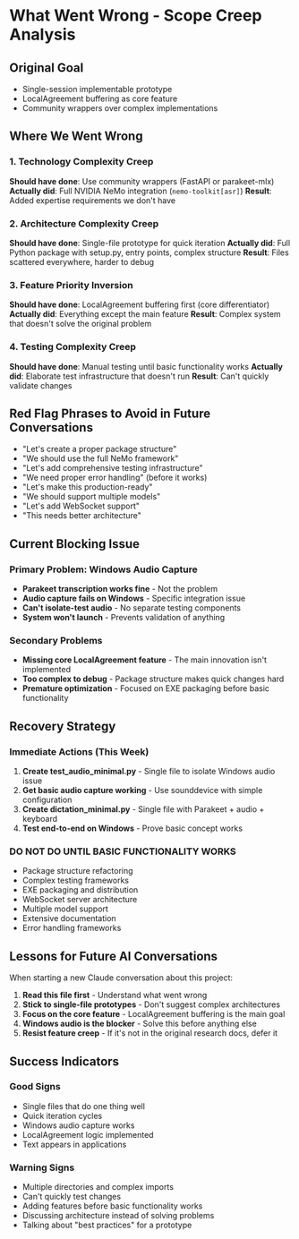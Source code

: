 # What Went Wrong - Scope Creep Analysis

## Original Goal
- Single-session implementable prototype
- LocalAgreement buffering as core feature
- Community wrappers over complex implementations

## Where We Went Wrong

### 1. **Technology Complexity Creep**
**Should have done**: Use community wrappers (FastAPI or parakeet-mlx)
**Actually did**: Full NVIDIA NeMo integration (`nemo-toolkit[asr]`)
**Result**: Added expertise requirements we don't have

### 2. **Architecture Complexity Creep**
**Should have done**: Single-file prototype for quick iteration
**Actually did**: Full Python package with setup.py, entry points, complex structure
**Result**: Files scattered everywhere, harder to debug

### 3. **Feature Priority Inversion**
**Should have done**: LocalAgreement buffering first (core differentiator)
**Actually did**: Everything except the main feature
**Result**: Complex system that doesn't solve the original problem

### 4. **Testing Complexity Creep**
**Should have done**: Manual testing until basic functionality works
**Actually did**: Elaborate test infrastructure that doesn't run
**Result**: Can't quickly validate changes

## Red Flag Phrases to Avoid in Future Conversations

- "Let's create a proper package structure"
- "We should use the full NeMo framework"
- "Let's add comprehensive testing infrastructure"
- "We need proper error handling" (before it works)
- "Let's make this production-ready"
- "We should support multiple models"
- "Let's add WebSocket support"
- "This needs better architecture"

## Current Blocking Issue

### Primary Problem: Windows Audio Capture
- **Parakeet transcription works fine** - Not the problem
- **Audio capture fails on Windows** - Specific integration issue
- **Can't isolate-test audio** - No separate testing components
- **System won't launch** - Prevents validation of anything

### Secondary Problems
- **Missing core LocalAgreement feature** - The main innovation isn't implemented
- **Too complex to debug** - Package structure makes quick changes hard
- **Premature optimization** - Focused on EXE packaging before basic functionality

## Recovery Strategy

### Immediate Actions (This Week)
1. **Create test_audio_minimal.py** - Single file to isolate Windows audio issue
2. **Get basic audio capture working** - Use sounddevice with simple configuration
3. **Create dictation_minimal.py** - Single file with Parakeet + audio + keyboard
4. **Test end-to-end on Windows** - Prove basic concept works

### DO NOT DO UNTIL BASIC FUNCTIONALITY WORKS
- Package structure refactoring
- Complex testing frameworks
- EXE packaging and distribution
- WebSocket server architecture
- Multiple model support
- Extensive documentation
- Error handling frameworks

## Lessons for Future AI Conversations

When starting a new Claude conversation about this project:

1. **Read this file first** - Understand what went wrong
2. **Stick to single-file prototypes** - Don't suggest complex architectures
3. **Focus on the core feature** - LocalAgreement buffering is the main goal
4. **Windows audio is the blocker** - Solve this before anything else
5. **Resist feature creep** - If it's not in the original research docs, defer it

## Success Indicators

### Good Signs
- Single files that do one thing well
- Quick iteration cycles
- Windows audio capture works
- LocalAgreement logic implemented
- Text appears in applications

### Warning Signs
- Multiple directories and complex imports
- Can't quickly test changes
- Adding features before basic functionality works
- Discussing architecture instead of solving problems
- Talking about "best practices" for a prototype